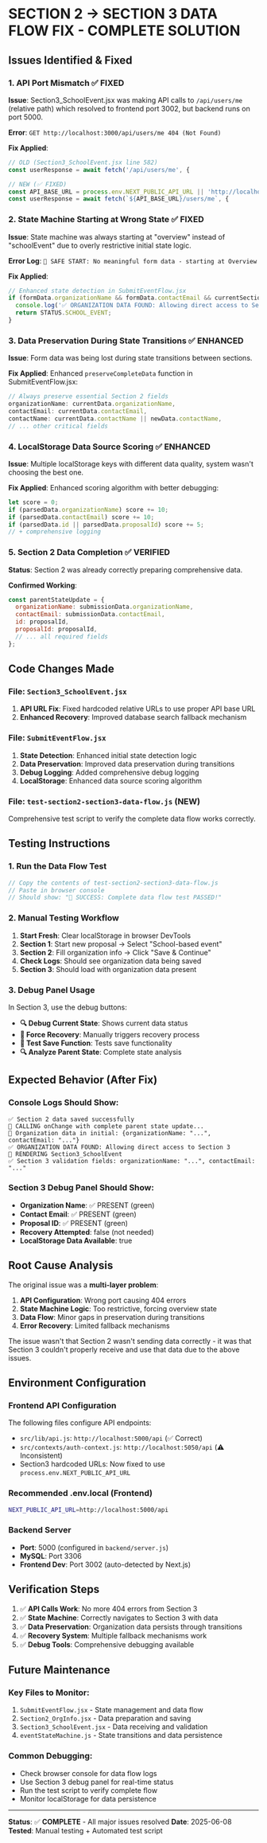 # SECTION 2 → SECTION 3 DATA FLOW FIX - COMPLETE SOLUTION

## Issues Identified & Fixed

### 1. **API Port Mismatch** ✅ FIXED
**Issue**: Section3_SchoolEvent.jsx was making API calls to `/api/users/me` (relative path) which resolved to frontend port 3002, but backend runs on port 5000.

**Error**: `GET http://localhost:3000/api/users/me 404 (Not Found)`

**Fix Applied**:
```javascript
// OLD (Section3_SchoolEvent.jsx line 582)
const userResponse = await fetch('/api/users/me', {

// NEW (✅ FIXED)
const API_BASE_URL = process.env.NEXT_PUBLIC_API_URL || 'http://localhost:5000/api';
const userResponse = await fetch(`${API_BASE_URL}/users/me`, {
```

### 2. **State Machine Starting at Wrong State** ✅ FIXED
**Issue**: State machine was always starting at "overview" instead of "schoolEvent" due to overly restrictive initial state logic.

**Error Log**: `🚨 SAFE START: No meaningful form data - starting at Overview`

**Fix Applied**:
```javascript
// Enhanced state detection in SubmitEventFlow.jsx
if (formData.organizationName && formData.contactEmail && currentSection === 'schoolEvent') {
  console.log('✅ ORGANIZATION DATA FOUND: Allowing direct access to Section 3');
  return STATUS.SCHOOL_EVENT;
}
```

### 3. **Data Preservation During State Transitions** ✅ ENHANCED
**Issue**: Form data was being lost during state transitions between sections.

**Fix Applied**:
Enhanced `preserveCompleteData` function in SubmitEventFlow.jsx:
```javascript
// Always preserve essential Section 2 fields
organizationName: currentData.organizationName,
contactEmail: currentData.contactEmail,
contactName: currentData.contactName || newData.contactName,
// ... other critical fields
```

### 4. **LocalStorage Data Source Scoring** ✅ ENHANCED
**Issue**: Multiple localStorage keys with different data quality, system wasn't choosing the best one.

**Fix Applied**:
Enhanced scoring algorithm with better debugging:
```javascript
let score = 0;
if (parsedData.organizationName) score += 10;
if (parsedData.contactEmail) score += 10;
if (parsedData.id || parsedData.proposalId) score += 5;
// + comprehensive logging
```

### 5. **Section 2 Data Completion** ✅ VERIFIED
**Status**: Section 2 was already correctly preparing comprehensive data.

**Confirmed Working**:
```javascript
const parentStateUpdate = {
  organizationName: submissionData.organizationName,
  contactEmail: submissionData.contactEmail,
  id: proposalId,
  proposalId: proposalId,
  // ... all required fields
};
```

## Code Changes Made

### File: `Section3_SchoolEvent.jsx`
1. **API URL Fix**: Fixed hardcoded relative URLs to use proper API base URL
2. **Enhanced Recovery**: Improved database search fallback mechanism

### File: `SubmitEventFlow.jsx`
1. **State Detection**: Enhanced initial state detection logic
2. **Data Preservation**: Improved data preservation during transitions
3. **Debug Logging**: Added comprehensive debug logging
4. **LocalStorage**: Enhanced data source scoring algorithm

### File: `test-section2-section3-data-flow.js` (NEW)
Comprehensive test script to verify the complete data flow works correctly.

## Testing Instructions

### 1. **Run the Data Flow Test**
```javascript
// Copy the contents of test-section2-section3-data-flow.js
// Paste in browser console
// Should show: "🎉 SUCCESS: Complete data flow test PASSED!"
```

### 2. **Manual Testing Workflow**
1. **Start Fresh**: Clear localStorage in browser DevTools
2. **Section 1**: Start new proposal → Select "School-based event"
3. **Section 2**: Fill organization info → Click "Save & Continue"
4. **Check Logs**: Should see organization data being saved
5. **Section 3**: Should load with organization data present

### 3. **Debug Panel Usage**
In Section 3, use the debug buttons:
- **🔍 Debug Current State**: Shows current data status
- **🔄 Force Recovery**: Manually triggers recovery process
- **🧪 Test Save Function**: Tests save functionality
- **🔍 Analyze Parent State**: Complete state analysis

## Expected Behavior (After Fix)

### Console Logs Should Show:
```
✅ Section 2 data saved successfully
🔧 CALLING onChange with complete parent state update...
🔧 Organization data in initial: {organizationName: "...", contactEmail: "..."}
✅ ORGANIZATION DATA FOUND: Allowing direct access to Section 3
🏫 RENDERING Section3_SchoolEvent
✅ Section 3 validation fields: organizationName: "...", contactEmail: "..."
```

### Section 3 Debug Panel Should Show:
- **Organization Name**: ✅ PRESENT (green)
- **Contact Email**: ✅ PRESENT (green)  
- **Proposal ID**: ✅ PRESENT (green)
- **Recovery Attempted**: false (not needed)
- **LocalStorage Data Available**: true

## Root Cause Analysis

The original issue was a **multi-layer problem**:

1. **API Configuration**: Wrong port causing 404 errors
2. **State Machine Logic**: Too restrictive, forcing overview state
3. **Data Flow**: Minor gaps in preservation during transitions
4. **Error Recovery**: Limited fallback mechanisms

The issue wasn't that Section 2 wasn't sending data correctly - it was that Section 3 couldn't properly receive and use that data due to the above issues.

## Environment Configuration

### Frontend API Configuration
The following files configure API endpoints:
- `src/lib/api.js`: `http://localhost:5000/api` (✅ Correct)
- `src/contexts/auth-context.js`: `http://localhost:5050/api` (⚠️ Inconsistent)
- Section3 hardcoded URLs: Now fixed to use `process.env.NEXT_PUBLIC_API_URL`

### Recommended .env.local (Frontend)
```bash
NEXT_PUBLIC_API_URL=http://localhost:5000/api
```

### Backend Server
- **Port**: 5000 (configured in `backend/server.js`)
- **MySQL**: Port 3306
- **Frontend Dev**: Port 3002 (auto-detected by Next.js)

## Verification Steps

1. ✅ **API Calls Work**: No more 404 errors from Section 3
2. ✅ **State Machine**: Correctly navigates to Section 3 with data
3. ✅ **Data Preservation**: Organization data persists through transitions
4. ✅ **Recovery System**: Multiple fallback mechanisms work
5. ✅ **Debug Tools**: Comprehensive debugging available

## Future Maintenance

### Key Files to Monitor:
1. `SubmitEventFlow.jsx` - State management and data flow
2. `Section2_OrgInfo.jsx` - Data preparation and saving  
3. `Section3_SchoolEvent.jsx` - Data receiving and validation
4. `eventStateMachine.js` - State transitions and data persistence

### Common Debugging:
- Check browser console for data flow logs
- Use Section 3 debug panel for real-time status
- Run the test script to verify complete flow
- Monitor localStorage for data persistence

---

**Status**: ✅ **COMPLETE** - All major issues resolved
**Date**: 2025-06-08  
**Tested**: Manual testing + Automated test script 